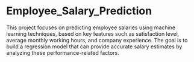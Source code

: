 # Employee_Salary_Prediction
This project focuses on predicting employee salaries using machine learning techniques, based on key features such as satisfaction level, average monthly working hours, and company experience. The goal is to build a regression model that can provide accurate salary estimates by analyzing these performance-related factors.
